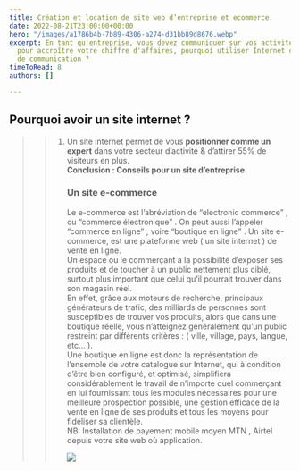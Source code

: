 ```yaml
---
title: Création et location de site web d’entreprise et ecommerce.
date: 2022-08-21T23:00:00+00:00
hero: "/images/a1786b4b-7b89-4306-a274-d31bb89d8676.webp"
excerpt: En tant qu'entreprise, vous devez communiquer sur vos activités et vos produits
  pour accroître votre chiffre d'affaires, pourquoi utiliser Internet comme support
  de communication ?
timeToRead: 8
authors: []

---
```

## Pourquoi avoir un site internet ?

> > 1. Un site internet permet de vous **positionner comme un expert** dans votre secteur d’activité & d’attirer 55% de visiteurs en plus.  
> >    **Conclusion : Conseils pour un site d’entreprise.**
> >
> >    ### Un site e-commerce
> >
> >    Le e-commerce est l’abréviation de “electronic commerce” , ou “commerce électronique” . On peut aussi l’appeler “commerce en ligne” , voire “boutique en ligne” . Un site e-commerce, est une plateforme web ( un site internet ) de vente en ligne.  
> >    Un espace ou le commerçant a la possibilité d’exposer ses produits et de toucher à un public nettement plus ciblé, surtout plus important que celui qu’il pourrait trouver dans son magasin réel.  
> >    En effet, grâce aux moteurs de recherche, principaux générateurs de trafic, des milliards de personnes sont susceptibles de trouver vos produits, alors que dans une boutique réelle, vous n’atteignez généralement qu’un public restreint par différents critères : ( ville, village, pays, langue, etc… ).  
> >    Une boutique en ligne est donc la représentation de l’ensemble de votre catalogue sur Internet, qui à condition d’être bien configuré, et optimisé, simplifiera considérablement le travail de n’importe quel commerçant en lui fournissant tous les modules nécessaires pour une meilleure prospection possible, une gestion efficace de la vente en ligne de ses produits et tous les moyens pour fidéliser sa clientèle.  
> >    NB: Installation de payement mobile moyen MTN , Airtel depuis votre site web où application.
> >
> >    ![](/images/971367f0-0c40-4979-9b76-96c36a3b855e.jpeg)
